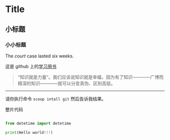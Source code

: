 # Title
## 小标题
### 小小标题
   The *court* case lasted six weeks.
  
   这是 github 上的[学习用书](https://github.com/zhangzhiyong750/pilot-student.git) 
   >“知识就是力量”。我们应该说知识就是幸福，因为有了知识————广博而精深的知识————就可以分变真伪、区别高低。
   ---
   请你执行命令 `scoop intall git` 然后告诉我结果。
   
   整片代码 
   ``` python

   from detetime import detetime

   print(Hello world!!!) 
   ```                                             




